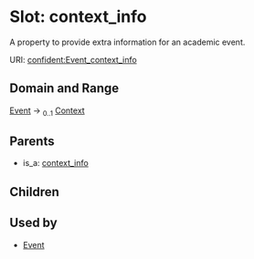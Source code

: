 
# Slot: context_info


A property to provide extra information for an academic event.

URI: [confident:Event_context_info](https://raw.githubusercontent.com/TIBHannover/ConfIDent_schema/main/src/linkml/confident_schema.yaml#Event_context_info)


## Domain and Range

[Event](Event.md) &#8594;  <sub>0..1</sub> [Context](Context.md)

## Parents

 *  is_a: [context_info](context_info.md)

## Children


## Used by

 * [Event](Event.md)
